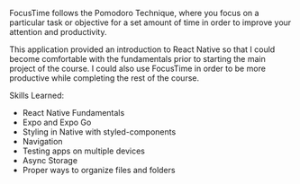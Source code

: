 FocusTime follows the Pomodoro Technique, where you focus on a particular task or objective for a set amount of time in order to improve your attention and productivity.

This application provided an introduction to React Native so that I could become comfortable with the fundamentals prior to starting the main project of the course.  I could also use FocusTime in order to be more productive while completing the rest of the course.

Skills Learned: 
+ React Native Fundamentals
+ Expo and Expo Go
+ Styling in Native with styled-components
+ Navigation
+ Testing apps on multiple devices
+ Async Storage
+ Proper ways to organize files and folders

